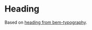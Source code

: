 # Heading

Based on [heading from bem-typography](https://github.com/bem-incubator/bem-typography/tree/master/common.blocks/heading).
